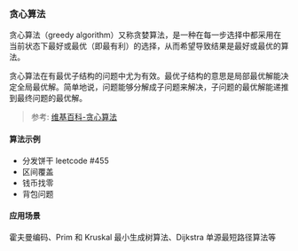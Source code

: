 ### 贪心算法

贪心算法（greedy algorithm）又称贪婪算法，是一种在每一步选择中都采用在当前状态下最好或最优（即最有利）的选择，从而希望导致结果是最好或最优的算法。

贪心算法在有最优子结构的问题中尤为有效。最优子结构的意思是局部最优解能决定全局最优解。简单地说，问题能够分解成子问题来解决，子问题的最优解能递推到最终问题的最优解。

> 参考: [维基百科-贪心算法](https://zh.wikipedia.org/zh-cn/%E8%B4%AA%E5%BF%83%E7%AE%97%E6%B3%95)

#### 算法示例

- 分发饼干 leetcode #455
- 区间覆盖
- 钱币找零
- 背包问题

#### 应用场景

霍夫曼编码、Prim 和 Kruskal 最小生成树算法、Dijkstra 单源最短路径算法等

